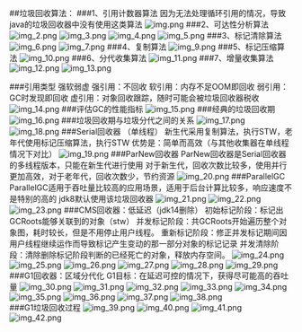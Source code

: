 ##垃圾回收算法：
###1、引用计数器算法
    因为无法处理循环引用的情况，导致java的垃圾回收器中没有使用这类算法
![img.png](img.png)
###2、可达性分析算法
![img_2.png](img_2.png)
![img_3.png](img_3.png)
![img_4.png](img_4.png)
![img_5.png](img_5.png)
###3、标记清除算法
![img_6.png](img_6.png)
![img_7.png](img_7.png)
###4、复制算法
![img_9.png](img_9.png)
###5、标记压缩算法
![img_10.png](img_10.png)
###6、分代收集算法
![img_11.png](img_11.png)
###7、增量收集算法
![img_12.png](img_12.png)
![img_13.png](img_13.png)

###引用类型 强软弱虚
    强引用：不回收
    软引用：内存不足OOM即回收
    弱引用：GC时发现即回收
    虚引用：对象回收跟踪，随时可能会被垃圾回收器税收
![img_14.png](img_14.png)
###评估GC的性能指标
![img_15.png](img_15.png)
###经典的垃圾回收期
![img_16.png](img_16.png)
###垃圾回收期与垃圾分代之间的关系
![img_17.png](img_17.png)
![img_18.png](img_18.png)
###Serial回收器
    （单线程） 新生代采用复制算法，执行STW，老年代使用标记压缩算法，执行STW
    优势是：简单而高效（与其他收集器在单线程情况下对比）
![img_19.png](img_19.png)
###ParNew回收器
    ParNew回收器是Serial回收器的多线程版本，只能在新生代进行使用
    对于新生代，回收次数比较多，使用并行更加高效，对于老年代，回收次数少，节约资源
![img_20.png](img_20.png)
###ParallelGC
    ParallelGC适用于吞吐量比较高的应用场景，适用于后台计算比较多，响应速度不是特别的高的
    jdk8默认使用该垃圾回收器
![img_21.png](img_21.png)
![img_22.png](img_22.png)
![img_23.png](img_23.png)
###CMS回收器：低延迟（jdk14删除）
    初始标记阶段：标记出GCRoots能够关联到的对象（stw）
    并发标记阶段：共GCRoots开始遍历整个对象图，耗时较长，但是不用停止用户线程。
    重新标记阶段：修正并发标记期间因用户线程继续运作而导致标记产生变动的那一部分对象的标记记录
    并发清除阶段：清除删除标记阶段判断的已经死亡的对象，释放内存空间。
![img_24.png](img_24.png)
![img_25.png](img_25.png)
![img_26.png](img_26.png)
![img_27.png](img_27.png)
![img_28.png](img_28.png)
![img_29.png](img_29.png)
###G1回收器：区域分代化
    G1目标：在延迟可控的情况下，获得尽可能高的吞吐量
![img_30.png](img_30.png)
![img_31.png](img_31.png)
![img_32.png](img_32.png)
![img_33.png](img_33.png)
![img_34.png](img_34.png)
![img_35.png](img_35.png)
![img_36.png](img_36.png)
![img_37.png](img_37.png)
![img_38.png](img_38.png)   
###G1垃圾回收过程
![img_39.png](img_39.png)
![img_40.png](img_40.png)
![img_41.png](img_41.png)
![img_42.png](img_42.png)


    
    
